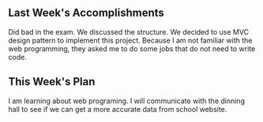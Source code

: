 ## Last Week's Accomplishments
Did bad in the exam.
We discussed the structure. We decided to use MVC  design pattern to implement this project. 
Because I am not familiar with the web programming, they asked me to do some jobs that do not need to write code. 

## This Week's Plan
I am learning about web programing.
I will communicate with the dinning hall to see if we can get a more accurate data from school website.
